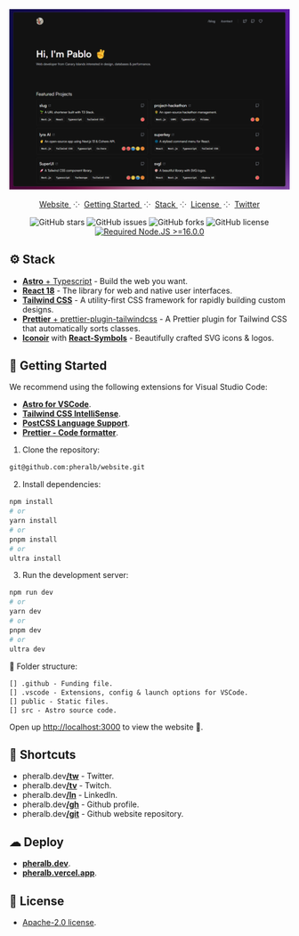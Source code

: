 <div align="center">

<a href="https://www.pheralb.dev/" target="_blank">
<img src="public/images/github_readme.png" alt="Screenshot" />
</a>

</p>

<div align="center">
    <a href="https://pheralb.dev" target="_blank">
        Website
    </a>
    <span>&nbsp;⁘&nbsp;</span>
    <a href="#-getting-started">
        Getting Started
    </a>
    <span>&nbsp;⁘&nbsp;</span>
    <a href="#-welcome">
        Stack
    </a>
    <span>&nbsp;⁘&nbsp;</span>
    <a href="#-license">
        License
    </a>
    <span>&nbsp;⁘&nbsp;</span>
    <a href="https://twitter.com/pheralb_" target="_blank">
        Twitter
    </a>
</div>

</p>

![GitHub stars](https://img.shields.io/github/stars/pheralb/website)
![GitHub issues](https://img.shields.io/github/issues/pheralb/project-hackathon)
![GitHub forks](https://img.shields.io/github/forks/pheralb/website)
![GitHub license](https://img.shields.io/github/license/pheralb/website)
[![Required Node.JS >=16.0.0](https://img.shields.io/static/v1?label=node&message=%20%3E=16.0.0&logo=node.js&color=3f893e)](https://nodejs.org/about/releases)

</div>

## ⚙ Stack

- [**Astro** + Typescript](https://astro.build/) - Build the web
you want.
- [**React 18**](https://react.dev/) - The library for web and native user interfaces.
- [**Tailwind CSS**](https://tailwindcss.com/) - A utility-first CSS framework for rapidly building custom designs.
- [**Prettier** + prettier-plugin-tailwindcss](https://github.com/tailwindlabs/prettier-plugin-tailwindcss) - A Prettier plugin for Tailwind CSS that automatically sorts classes.
- [**Iconoir**](https://iconoir.com/) with [**React-Symbols**](https://react-symbols.vercel.app/) - Beautifully crafted SVG icons & logos.

## 🚀 Getting Started

We recommend using the following extensions for Visual Studio Code:

- [**Astro for VSCode**](https://marketplace.visualstudio.com/items?itemName=astro-build.astro-vscode).
- [**Tailwind CSS IntelliSense**](https://marketplace.visualstudio.com/items?itemName=bradlc.vscode-tailwindcss).
- [**PostCSS Language Support**](https://marketplace.visualstudio.com/items?itemName=csstools.postcss).
- [**Prettier - Code formatter**](https://marketplace.visualstudio.com/items?itemName=esbenp.prettier-vscode).

1. Clone the repository:

```bash
git@github.com:pheralb/website.git
```

2. Install dependencies:

```bash
npm install
# or
yarn install
# or
pnpm install
# or
ultra install
```

3. Run the development server:

```bash
npm run dev
# or
yarn dev
# or
pnpm dev
# or
ultra dev
```

📁 Folder structure:

```
[] .github - Funding file.
[] .vscode - Extensions, config & launch options for VSCode.
[] public - Static files.
[] src - Astro source code.
```

Open up [http://localhost:3000](http://localhost:3000) to view the website 🚀.

## 🌱 Shortcuts

- pheralb.dev[**/tw**](pheralb.dev/tw) - Twitter.
- pheralb.dev[**/tv**](pheralb.dev/tv) - Twitch.
- pheralb.dev[**/ln**](pheralb.dev/ln) - LinkedIn.
- pheralb.dev[**/gh**](pheralb.dev/gh) - Github profile.
- pheralb.dev[**/git**](pheralb.dev/git) - Github website repository.

## ☁ Deploy

- [**pheralb.dev**](pheralb.dev).
- [**pheralb.vercel.app**](pheralb.vercel.app).

## 📝 License

- [Apache-2.0 license](https://github.com/pheralb/web/blob/main/LICENSE).
